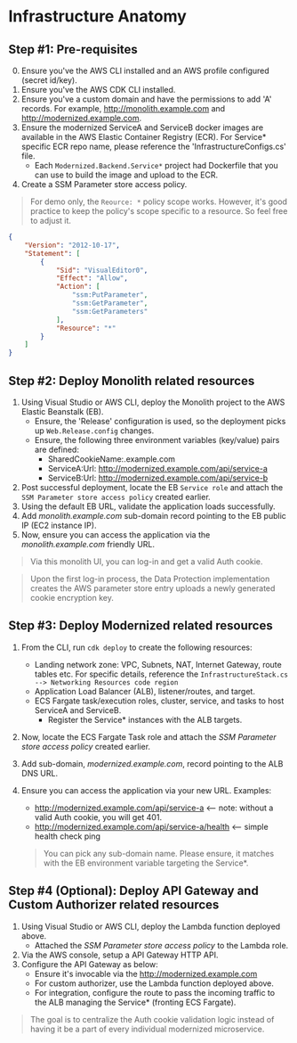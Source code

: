 # Infrastructure Anatomy

## Step #1: Pre-requisites

0. Ensure you've the AWS CLI installed and an AWS profile configured (secret id/key).
1. Ensure you've the AWS CDK CLI installed.
2. Ensure you've a custom domain and have the permissions to add 'A' records.  For example, http://monolith.example.com and http://modernized.example.com.
3. Ensure the modernized ServiceA and ServiceB docker images are available in the AWS Elastic Container Registry (ECR).  For Service* specific ECR repo name, please reference the 'InfrastructureConfigs.cs' file.
    - Each ```Modernized.Backend.Service*``` project had Dockerfile that you can use to build the image and upload to the ECR.
4. Create a SSM Parameter store access policy.

  > For demo only, the ```Reource: *``` policy scope works.  However, it's good practice to keep the policy's scope specific to a resource.  So feel free to adjust it.

```json
{
    "Version": "2012-10-17",
    "Statement": [
        {
            "Sid": "VisualEditor0",
            "Effect": "Allow",
            "Action": [
                "ssm:PutParameter",
                "ssm:GetParameter",
                "ssm:GetParameters"
            ],
            "Resource": "*"
        }
    ]
}
```

## Step #2: Deploy Monolith related resources

1. Using Visual Studio or AWS CLI, deploy the Monolith project to the AWS Elastic Beanstalk (EB).
    - Ensure, the 'Release' configuration is used, so the deployment picks up ```Web.Release.config``` changes.
    - Ensure, the following three environment variables (key/value) pairs are defined:
        - SharedCookieName:.example.com
        - ServiceA:Url: http://modernized.example.com/api/service-a
        - ServiceB:Url: http://modernized.example.com/api/service-b
2. Post successful deployment, locate the EB ```Service role``` and attach the ```SSM Parameter store access policy``` created earlier.
2. Using the default EB URL, validate the application loads successfully.
2. Add <em>monolith.example.com</em> sub-domain record pointing to the EB public IP (EC2 instance IP). 
3. Now, ensure you can access the application via the <em>monolith.example.com</em> friendly URL.

> Via this monolith UI, you can log-in and get a valid Auth cookie.

> Upon the first log-in process, the Data Protection implementation creates the AWS parameter store entry uploads a newly generated cookie encryption key.

## Step #3: Deploy Modernized related resources

1. From the CLI, run ```cdk deploy``` to create the following resources:

    - Landing network zone: VPC, Subnets, NAT, Internet Gateway, route tables etc.  For specific details, reference the ```InfrastructureStack.cs --> Networking Resources code region```
    - Application Load Balancer (ALB), listener/routes, and target.
    - ECS Fargate task/execution roles, cluster, service, and tasks to host ServiceA and ServiceB.
        - Register the Service* instances with the ALB targets.

2. Now, locate the ECS Fargate Task role and attach the <em>SSM Parameter store access policy</em> created earlier.
3. Add sub-domain, <em>modernized.example.com</em>, record pointing to the ALB DNS URL. 
4. Ensure you can access the application via your new URL.  Examples:
    - http://modernized.example.com/api/service-a <-- note: without a valid Auth cookie, you will get 401.
    - http://modernized.example.com/api/service-a/health <-- simple health check ping

    > You can pick any sub-domain name.  Please ensure, it matches with the EB environment variable targeting the Service*.

## Step #4 (Optional): Deploy API Gateway and Custom Authorizer related resources

1. Using Visual Studio or AWS CLI, deploy the Lambda function deployed above.
    - Attached the <em>SSM Parameter store access policy</em> to the Lambda role.
2. Via the AWS console, setup a API Gateway HTTP API.
3. Configure the API Gateway as below:
    - Ensure it's invocable via the http://modernized.example.com
    - For custom authorizer, use the Lambda function deployed above.
    - For integration, configure the route to pass the incoming traffic to the ALB managing the Service* (fronting ECS Fargate).

> The goal is to centralize the Auth cookie validation logic instead of having it be a part of every individual modernized microservice.
